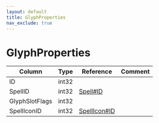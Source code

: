 ```yaml
---
layout: default
title: GlyphProperties
nav_exclude: true
---
```

# GlyphProperties

| Column | Type | Reference | Comment |
|--------|------|-----------|---------|
|ID|int32|||
|SpellID|int32|[Spell#ID](Spell)||
|GlyphSlotFlags|int32|||
|SpellIconID|int32|[SpellIcon#ID](SpellIcon)||
